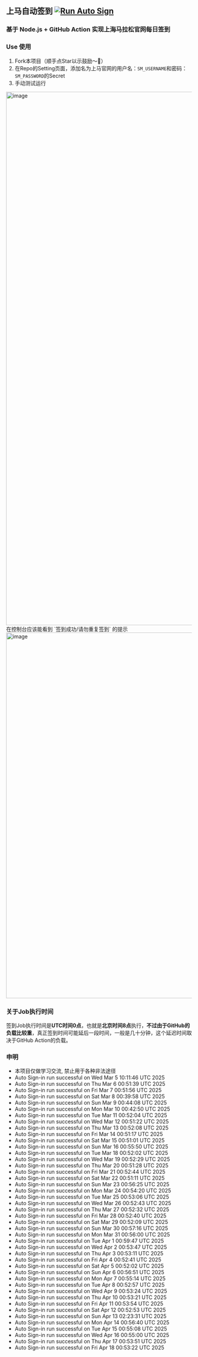 ## 上马自动签到 [![Run Auto Sign](https://github.com/zhaohongxuan/shangma_auto_sign/actions/workflows/auto-sign.yaml/badge.svg)](https://github.com/zhaohongxuan/shangma_auto_sign/actions/workflows/auto-sign.yaml)

### 基于 Node.js + GitHub Action 实现上海马拉松官网每日签到

### Use 使用

1. Fork本项目（顺手点Star以示鼓励～🥳）
2. 在Repo的Setting页面，添加名为上马官网的用户名：`SM_USERNAME`和密码：`SM_PASSWORD`的Secret 
3. 手动测试运行
<img width="1444" alt="image" src="https://github.com/zhaohongxuan/shangma_auto_sign/assets/8613196/695683c9-fbc2-4cab-9ef8-41e2ddf59b78">
在控制台应该能看到 `签到成功/请勿重复签到` 的提示
<img width="990" alt="image" src="https://github.com/zhaohongxuan/shangma_auto_sign/assets/8613196/399e89f7-2ad6-486e-9e67-8953564ec528">


### 关于Job执行时间
签到Job执行时间是**UTC时间0点**，也就是**北京时间8点**执行，**不过由于GitHub的负载比较重**，真正签到时间可能延后一段时间，一般是几十分钟，这个延迟时间取决于GitHub Action的负载。

### 申明
- 本项目仅做学习交流, 禁止用于各种非法途径
- Auto Sign-in run successful on Wed Mar  5 10:11:46 UTC 2025
- Auto Sign-in run successful on Thu Mar  6 00:51:39 UTC 2025
- Auto Sign-in run successful on Fri Mar  7 00:51:56 UTC 2025
- Auto Sign-in run successful on Sat Mar  8 00:39:58 UTC 2025
- Auto Sign-in run successful on Sun Mar  9 00:44:08 UTC 2025
- Auto Sign-in run successful on Mon Mar 10 00:42:50 UTC 2025
- Auto Sign-in run successful on Tue Mar 11 00:52:04 UTC 2025
- Auto Sign-in run successful on Wed Mar 12 00:51:22 UTC 2025
- Auto Sign-in run successful on Thu Mar 13 00:52:08 UTC 2025
- Auto Sign-in run successful on Fri Mar 14 00:51:17 UTC 2025
- Auto Sign-in run successful on Sat Mar 15 00:51:01 UTC 2025
- Auto Sign-in run successful on Sun Mar 16 00:55:50 UTC 2025
- Auto Sign-in run successful on Tue Mar 18 00:52:02 UTC 2025
- Auto Sign-in run successful on Wed Mar 19 00:52:29 UTC 2025
- Auto Sign-in run successful on Thu Mar 20 00:51:28 UTC 2025
- Auto Sign-in run successful on Fri Mar 21 00:52:44 UTC 2025
- Auto Sign-in run successful on Sat Mar 22 00:51:11 UTC 2025
- Auto Sign-in run successful on Sun Mar 23 00:56:25 UTC 2025
- Auto Sign-in run successful on Mon Mar 24 00:54:20 UTC 2025
- Auto Sign-in run successful on Tue Mar 25 00:53:06 UTC 2025
- Auto Sign-in run successful on Wed Mar 26 00:52:43 UTC 2025
- Auto Sign-in run successful on Thu Mar 27 00:52:32 UTC 2025
- Auto Sign-in run successful on Fri Mar 28 00:52:40 UTC 2025
- Auto Sign-in run successful on Sat Mar 29 00:52:09 UTC 2025
- Auto Sign-in run successful on Sun Mar 30 00:57:16 UTC 2025
- Auto Sign-in run successful on Mon Mar 31 00:56:00 UTC 2025
- Auto Sign-in run successful on Tue Apr  1 00:59:47 UTC 2025
- Auto Sign-in run successful on Wed Apr  2 00:53:47 UTC 2025
- Auto Sign-in run successful on Thu Apr  3 00:53:11 UTC 2025
- Auto Sign-in run successful on Fri Apr  4 00:52:41 UTC 2025
- Auto Sign-in run successful on Sat Apr  5 00:52:02 UTC 2025
- Auto Sign-in run successful on Sun Apr  6 00:56:51 UTC 2025
- Auto Sign-in run successful on Mon Apr  7 00:55:14 UTC 2025
- Auto Sign-in run successful on Tue Apr  8 00:52:57 UTC 2025
- Auto Sign-in run successful on Wed Apr  9 00:53:24 UTC 2025
- Auto Sign-in run successful on Thu Apr 10 00:53:21 UTC 2025
- Auto Sign-in run successful on Fri Apr 11 00:53:54 UTC 2025
- Auto Sign-in run successful on Sat Apr 12 00:52:53 UTC 2025
- Auto Sign-in run successful on Sun Apr 13 02:23:31 UTC 2025
- Auto Sign-in run successful on Mon Apr 14 00:56:40 UTC 2025
- Auto Sign-in run successful on Tue Apr 15 00:55:08 UTC 2025
- Auto Sign-in run successful on Wed Apr 16 00:55:00 UTC 2025
- Auto Sign-in run successful on Thu Apr 17 00:53:51 UTC 2025
- Auto Sign-in run successful on Fri Apr 18 00:53:22 UTC 2025
